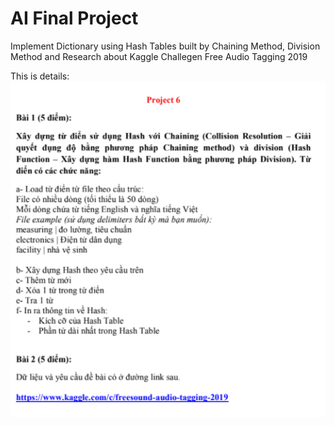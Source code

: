 # AI Final Project
 Implement Dictionary using Hash Tables built by Chaining Method, Division Method and Research about Kaggle Challegen Free Audio Tagging 2019

This is details:
	![](requirements.png)

